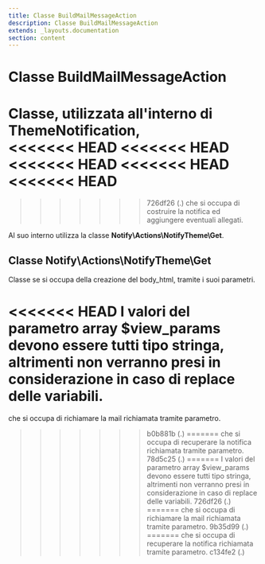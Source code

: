 ```yaml
---
title: Classe BuildMailMessageAction
description: Classe BuildMailMessageAction
extends: _layouts.documentation
section: content
---
```


# Classe BuildMailMessageAction

Classe, utilizzata all'interno di ThemeNotification,  
<<<<<<< HEAD
<<<<<<< HEAD
<<<<<<< HEAD
<<<<<<< HEAD
<<<<<<< HEAD
=======
>>>>>>> 726df26 (.)
che si occupa di costruire la notifica ed aggiungere eventuali allegati.  

Al suo interno utilizza la classe **Notify\Actions\NotifyTheme\Get**.  

## Classe Notify\Actions\NotifyTheme\Get

Classe se si occupa della creazione del body_html, tramite i suoi parametri.  

<<<<<<< HEAD
I valori del parametro array $view_params devono essere tutti tipo stringa, altrimenti non verranno presi in considerazione in caso di replace delle variabili.
=======
che si occupa di richiamare la mail richiamata tramite parametro.
>>>>>>> b0b881b (.)
=======
che si occupa di recuperare la notifica richiamata tramite parametro.
>>>>>>> 78d5c25 (.)
=======
I valori del parametro array $view_params devono essere tutti tipo stringa, altrimenti non verranno presi in considerazione in caso di replace delle variabili.
>>>>>>> 726df26 (.)
=======
che si occupa di richiamare la mail richiamata tramite parametro.
>>>>>>> 9b35d99 (.)
=======
che si occupa di recuperare la notifica richiamata tramite parametro.
>>>>>>> c134fe2 (.)
